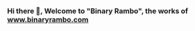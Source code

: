 ### Hi there 👋, Welcome to "Binary Rambo", the works of www.binaryrambo.com

<!--
**BinaryRambo/binaryrambo** is a ✨ _special_ ✨ repository because its `README.md` (this file) appears on your GitHub profile.

Here are some ideas to get you started:

- 🔭 I’m currently working on: www.binaryrambo.com
- 🌱 I’m currently learning: Life (Cheesy !)
- 👯 I’m looking to collaborate on: Nothing at the moment
- 🤔 I’m looking for help with: Nothing at the moment
- 💬 Ask me about: HTML, CSS, JavaScript, React Native, Python, SQL, C
- 📫 How to reach me: www.binaryrambo.com (admin@binaryrambo.com)
- 😄 Pronouns: He/His
- ⚡ Fun fact: Coding is Fun !
-->
